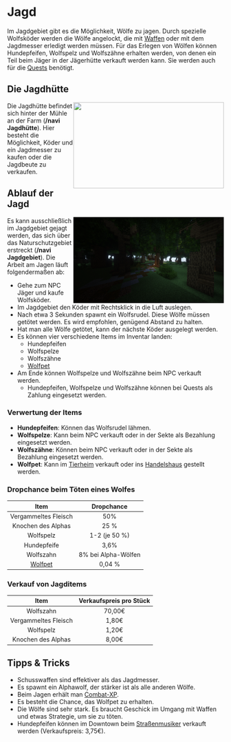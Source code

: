 # Jagd

Im Jagdgebiet gibt es die Möglichkeit, Wölfe zu jagen. Durch spezielle Wolfsköder werden die Wölfe angelockt, die mit [Waffen](../../pages/biz/waffenladen.md) oder mit dem Jagdmesser erledigt werden müssen. Für das Erlegen von Wölfen können Hundepfeifen, Wolfspelz und Wolfszähne erhalten werden, von denen ein Teil beim Jäger in der Jägerhütte verkauft werden kann. Sie werden auch für die [Quests](../../pages/allgemein/quests.md) benötigt.

## Die Jagdhütte

<img align="right" width="350" height="200" src="../../assets/image/nebenjobs/jagdhütte.png">

Die Jagdhütte befindet sich hinter der Mühle an der Farm (**/navi Jagdhütte**). Hier besteht die Möglichkeit, Köder und ein Jagdmesser zu kaufen oder die Jagdbeute zu verkaufen.

## Ablauf der Jagd

<img align="right" width="350" height="200" src="../../assets/image/nebenjobs/jagdgebiet.png">

Es kann ausschließlich im Jagdgebiet gejagt werden, das sich über das Naturschutzgebiet erstreckt (**/navi Jagdgebiet**). Die Arbeit am Jagen läuft folgendermaßen ab:

- Gehe zum NPC Jäger und kaufe Wolfsköder.
- Im Jagdgebiet den Köder mit Rechtsklick in die Luft auslegen.
- Nach etwa 3 Sekunden spawnt ein Wolfsrudel. Diese Wölfe müssen getötet werden. Es wird empfohlen, genügend Abstand zu halten.
- Hat man alle Wölfe getötet, kann der nächste Köder ausgelegt werden.
- Es können vier verschiedene Items im Inventar landen:
  - Hundepfeifen
  - Wolfspelze
  - Wolfszähne
  - [Wolfpet](../../pages/pets/wolf.md)
- Am Ende können Wolfspelze und Wolfszähne beim NPC verkauft werden.
  - Hundepfeifen, Wolfspelze und Wolfszähne können bei Quests als Zahlung eingesetzt werden.

### Verwertung der Items

* **Hundepfeifen**: Können das Wolfsrudel lähmen.
* **Wolfspelze**: Kann beim NPC verkauft oder in der Sekte als Bezahlung eingesetzt werden.
* **Wolfszähne**: Können beim NPC verkauft oder in der Sekte als Bezahlung eingesetzt werden.
* **Wolfpet**: Kann im [Tierheim](../../pages/gebäude/tierheim.md) verkauft oder ins [Handelshaus](../../pages/gebäude/handelshaus.md) gestellt werden.

### Dropchance beim Töten eines Wolfes

| Item | Dropchance |
|:-:|:-:|
| Vergammeltes Fleisch | 50% |
| Knochen des Alphas | 25 % |
| Wolfspelz | 1-2 (je 50 %) |
| Hundepfeife | 3,6% |
| Wolfszahn | 8% bei Alpha-Wölfen |
| [Wolfpet](../pets/wolf.md) | 0,04 % | 


### Verkauf von Jagditems

| Item | Verkaufspreis pro Stück |
|:-:|:-:|
| Wolfszahn | 70,00€ |
| Vergammeltes Fleisch | 1,80€ |
| Wolfspelz | 1,20€ |
| Knochen des Alphas | 8,00€ |


## Tipps & Tricks

* Schusswaffen sind effektiver als das Jagdmesser.
* Es spawnt ein Alphawolf, der stärker ist als alle anderen Wölfe.
* Beim Jagen erhält man [Combat-XP](../../pages/skills/combat.md).
* Es besteht die Chance, das Wolfpet zu erhalten.
* Die Wölfe sind sehr stark. Es braucht Geschick im Umgang mit Waffen und etwas Strategie, um sie zu töten.
* Hundepfeifen können im Downtown beim [Straßenmusiker](../allgemein/quests.md/#der-goldgroschen) verkauft werden (Verkaufspreis: 3,75€).
